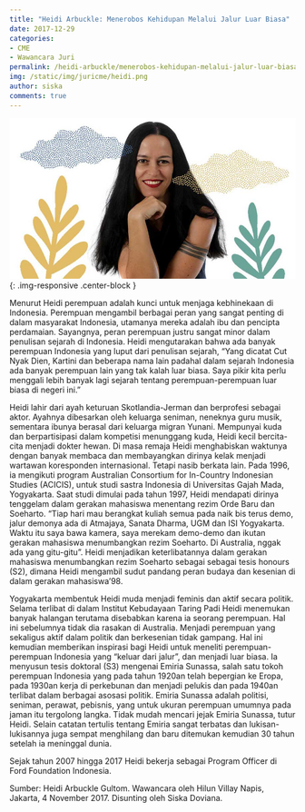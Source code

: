 ```yaml
---
title: "Heidi Arbuckle: Menerobos Kehidupan Melalui Jalur Luar Biasa"
date: 2017-12-29
categories:
- CME
- Wawancara Juri
permalink: /heidi-arbuckle/menerobos-kehidupan-melalui-jalur-luar-biasa/
img: /static/img/juricme/heidi.png
author: siska
comments: true
---
```


![heidi arbuckle](/static/img/juricme/article/Heidi_3.jpg "heidi arbuckle"){: .img-responsive .center-block }

Menurut Heidi perempuan adalah kunci untuk menjaga kebhinekaan di Indonesia. Perempuan mengambil berbagai peran yang sangat penting di dalam masyarakat Indonesia, utamanya mereka adalah ibu dan pencipta perdamaian. Sayangnya, peran perempuan justru sangat minor dalam penulisan sejarah di Indonesia. Heidi mengutarakan bahwa ada banyak perempuan Indonesia yang luput dari penulisan sejarah, “Yang dicatat Cut Nyak Dien, Kartini dan beberapa nama lain padahal dalam sejarah Indonesia ada banyak perempuan lain yang tak kalah luar biasa. Saya pikir kita perlu menggali lebih banyak lagi sejarah tentang perempuan-perempuan luar biasa di negeri ini.”

Heidi lahir dari ayah keturuan Skotlandia-Jerman dan berprofesi sebagai aktor. Ayahnya dibesarkan oleh keluarga seniman, neneknya guru musik, sementara ibunya berasal dari keluarga migran Yunani. Mempunyai kuda dan berpartisipasi dalam kompetisi menunggang kuda, Heidi kecil bercita-cita menjadi dokter hewan. Di masa remaja Heidi menghabiskan waktunya dengan banyak membaca dan membayangkan dirinya kelak menjadi wartawan koresponden internasional. Tetapi nasib berkata lain. Pada 1996, ia mengikuti program Australian Consortium for In-Country Indonesian Studies (ACICIS), untuk studi  sastra Indonesia di Universitas Gajah Mada, Yogyakarta. Saat studi dimulai pada tahun 1997, Heidi mendapati dirinya tenggelam dalam gerakan mahasiswa menentang rezim Orde Baru dan Soeharto. “Tiap hari mau berangkat kuliah semua pada naik bis terus demo, jalur demonya ada di Atmajaya, Sanata Dharma, UGM dan ISI Yogyakarta. Waktu itu saya bawa kamera, saya merekam demo-demo dan ikutan gerakan mahasiswa menumbangkan rezim Soeharto. Di Australia, nggak ada yang gitu-gitu”. Heidi menjadikan keterlibatannya dalam gerakan mahasiswa menumbangkan rezim Soeharto sebagai sebagai tesis honours (S2), dimana Heidi mengambil sudut pandang peran budaya dan kesenian di dalam gerakan mahasiswa’98.

Yogyakarta membentuk Heidi muda menjadi feminis dan aktif secara politik. Selama terlibat di dalam Institut Kebudayaan Taring Padi Heidi menemukan banyak halangan terutama disebabkan karena ia seorang perempuan. Hal ini sebelumnya tidak dia rasakan di Australia. Menjadi perempuan yang sekaligus aktif dalam politik dan berkesenian tidak gampang. Hal ini kemudian memberikan inspirasi bagi Heidi untuk meneliti perempuan-perempuan Indonesia yang “keluar dari jalur”, dan menjadi luar biasa. Ia menyusun tesis doktoral (S3) mengenai Emiria Sunassa, salah satu tokoh perempuan Indonesia yang pada tahun 1920an telah bepergian ke Eropa, pada 1930an kerja di perkebunan dan menjadi pelukis dan pada 1940an terlibat dalam  berbagai asosasi politik. Emiria Sunassa adalah politisi, seniman, perawat, pebisnis, yang untuk ukuran perempuan umumnya pada jaman itu tergolong langka. Tidak mudah mencari jejak Emiria Sunassa, tutur Heidi. Selain catatan tertulis tentang Emiria sangat terbatas dan lukisan-lukisannya juga sempat menghilang dan baru ditemukan kemudian 30 tahun setelah ia meninggal dunia.
 
Sejak tahun 2007 hingga 2017 Heidi bekerja sebagai Program Officer di Ford Foundation Indonesia.
 
Sumber: Heidi Arbuckle Gultom. Wawancara oleh Hilun Villay Napis, Jakarta, 4 November 2017. Disunting oleh Siska Doviana.
